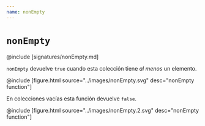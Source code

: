 ```yaml
---
name: nonEmpty
---
```


# `nonEmpty`

@include [signatures/nonEmpty.md]

`nonEmpty` devuelve `true` cuando esta colección tiene _al menos_ un elemento.

@include [figure.html source="../images/nonEmpty.svg" desc="nonEmpty function"]

En colecciones vacías esta función devuelve `false`.

@include [figure.html source="../images/nonEmpty.2.svg" desc="nonEmpty function"]
